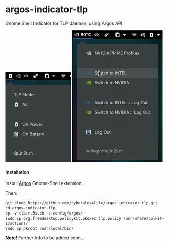 # argos-indicator-tlp
Gnome Shell Indicator for TLP daemon, using Argos API


![Argos Based TLP Indicator](https://github.com/cyberalex4life/argos-indicator-tlp/blob/master/screenshots/tlp_ac.jpg) ![Argos Based TLP Indicator](https://github.com/cyberalex4life/argos-indicator-nvidia-prime/blob/master/screenshots/argos-nvidia-prime2.jpg)

#### Installation
Install [Argos](https://extensions.gnome.org/extension/1176/argos/) Gnome-Shell extension.

Then:
```
git clone https://github.com/cyberalex4life/argos-indicator-tlp.git
cd argos-indicator-tlp
cp -v tlp.r.3s.sh ~/.config/argos/
sudo cp org.freedesktop.policykit.pkexec.tlp.policy /usr/share/polkit-1/actions/
sudo cp pkroot /usr/local/bin/
```
**Note!**
Further info to be added soon...
